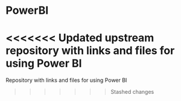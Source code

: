 # PowerBI
<<<<<<< Updated upstream
repository with links and files for using Power BI
=======
 Repository with links and files for using Power BI
>>>>>>> Stashed changes
